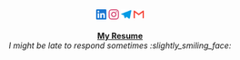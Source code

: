 <p align="center" text-align="center">
  <br><br>
  <a href="https://linkedin.com/in/areebbeigh/"><img height="18" width="18" src="./linkedin.svg" /></a>
  <a href="https://instagram.com/areebbeigh/"><img height="18" width="18" src="./instagram.svg" /></a>
  <a href="https://t.me/xnihpue/"><img height="18" width="18" src="./telegram.svg" /></a>
  <a href="mailto:areebbeigh@gmail.com"><img height="18" width="18" src="./gmail.svg" /></a><br><br>
  <b><a href="https://drive.google.com/file/d/1ODA60rN0ogEABuEz7llyiqsI5_ashRFS/view">My Resume</a></b><br>
  <i>I might be late to respond sometimes :slightly_smiling_face:</i>
</p>
